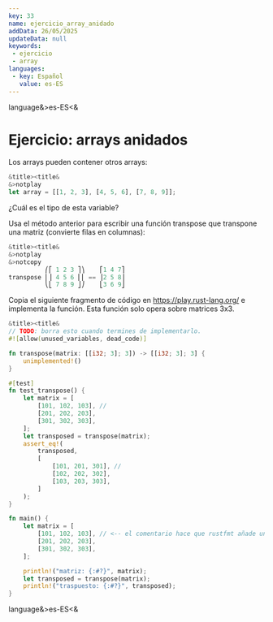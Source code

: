 ```yaml
---
key: 33
name: ejercicio_array_anidado
addData: 26/05/2025
updateData: null
keywords: 
 - ejercicio
 - array
languages:
 - key: Español
   value: es-ES
---
```

language&>es-ES<&
# Ejercicio: arrays anidados
Los arrays pueden contener otros arrays:

```rust
&title><title&
&>notplay
let array = [[1, 2, 3], [4, 5, 6], [7, 8, 9]];
```

¿Cuál es el tipo de esta variable?

Usa el método anterior para escribir una función transpose que transpone una matriz (convierte filas en columnas):

```rust
&title><title&
&>notplay
&>notcopy
          ⎛⎡ 1 2 3 ⎤⎞    ⎡1 4 7⎤
transpose ⎜⎟ 4 5 6 ⎢⎢ == ⎥2 5 8⎥
          ⎝⎣ 7 8 9 ⎦⎠    ⎣3 6 9⎦

```


Copia el siguiente fragmento de código en https://play.rust-lang.org/ e implementa la función. Esta función solo opera sobre matrices 3x3.

```rust
&title><title&
// TODO: borra esto cuando termines de implementarlo.
#![allow(unused_variables, dead_code)]

fn transpose(matrix: [[i32; 3]; 3]) -> [[i32; 3]; 3] {
    unimplemented!()
}

#[test]
fn test_transpose() {
    let matrix = [
        [101, 102, 103], //
        [201, 202, 203],
        [301, 302, 303],
    ];
    let transposed = transpose(matrix);
    assert_eq!(
        transposed,
        [
            [101, 201, 301], //
            [102, 202, 302],
            [103, 203, 303],
        ]
    );
}

fn main() {
    let matrix = [
        [101, 102, 103], // <-- el comentario hace que rustfmt añade una nueva línea
        [201, 202, 203],
        [301, 302, 303],
    ];

    println!("matriz: {:#?}", matrix);
    let transposed = transpose(matrix);
    println!("traspuesto: {:#?}", transposed);
}
```
language&>es-ES<&